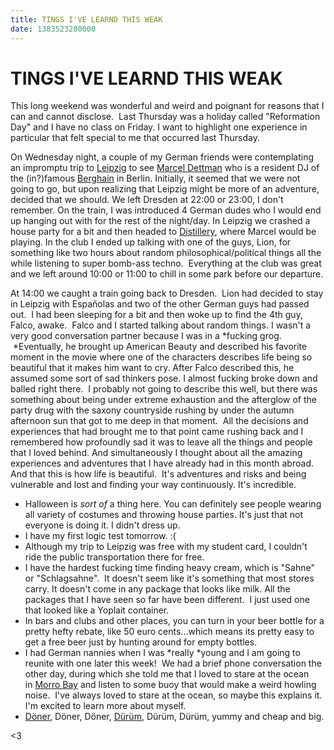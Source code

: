 ```yaml
---
title: TINGS I'VE LEARND THIS WEAK
date: 1383523200000
---
```



TINGS I'VE LEARND THIS WEAK
===========================

This long weekend was wonderful and weird and poignant for reasons that
I can and cannot disclose.  Last Thursday was a holiday called
"Reformation Day" and I have no class on Friday. I want to highlight
one experience in particular that felt special to me that occurred last
Thursday.

On Wednesday night, a couple of my German friends were contemplating an
impromptu trip
to [Leipzig](https://www.google.com/maps/preview#!q=leipzig+germany&data=!1m4!1m3!1d192948!2d12.3936349!3d51.3417825!4m12!2m11!1m10!1s0x47a6f818200f2c73%3A0x93df80d2b9b4f552!3m8!1m3!1d26081603!2d-95.677068!3d37.0625!3m2!1i1024!2i768!4f13.1) to
see [Marcel
Dettman](http://www.residentadvisor.net/dj/marceldettmann) who is a
resident DJ of the (in?)famous [Berghain](http://www.berghain.de/) in
Berlin. Initially, it seemed that we were not going to go, but upon
realizing that Leipzig might be more of an adventure, decided that we
should. We left Dresden at 22:00 or 23:00, I don't remember. On the
train, I was introduced 4 German dudes who I would end up hanging out
with for the rest of the night/day. In Leipzig we crashed a house party
for a bit and then headed to [Distillery](http://www.distillery.de/),
where Marcel would be playing. In the club I ended up talking with one
of the guys, Lion, for something like two hours about random
philosophical/political things all the while listening to super bomb-ass
techno.  Everything at the club was great and we left around 10:00 or
11:00 to chill in some park before our departure.

At 14:00 we caught a train going back to Dresden.  Lion had decided to
stay in Leipzig with Españolas and two of the other German guys had
passed out.  I had been sleeping for a bit and then woke up to find the
4th guy, Falco, awake.  Falco and I started talking about random things.
I wasn't a very good conversation partner because I was in a *fucking
grog.  *Eventually, he brought up American Beauty and described his
favorite moment in the movie where one of the characters describes life
being so beautiful that it makes him want to cry. After Falco described
this, he assumed some sort of sad thinkers pose. I almost fucking broke
down and balled right there.  I probably not going to describe this
well, but there was something about being under extreme exhaustion and
the afterglow of the party drug with the saxony countryside rushing by
under the autumn afternoon sun that got to me deep in that moment.  All
the decisions and experiences that had brought me to that point came
rushing back and I remembered how profoundly sad it was to leave all the
things and people that I loved behind. And simultaneously I thought
about all the amazing experiences and adventures that I have already had
in this month abroad. And that this is how life is beautiful.  It's
adventures and risks and being vulnerable and lost and finding your way
continuously. It's incredible.

-   Halloween is *sort of* a thing here. You can definitely see people
    wearing all variety of costumes and throwing house parties. It's
    just that not everyone is doing it. I didn't dress up.
-   I have my first logic test tomorrow. :(
-   Although my trip to Leipzig was free with my student card, I
    couldn't ride the public transportation there for free.
-   I have the hardest fucking time finding heavy cream, which is
    "Sahne" or "Schlagsahne".  It doesn't seem like it's something that
    most stores carry. It doesn't come in any package that looks like
    milk. All the packages that I have seen so far have been different.
     I just used one that looked like a Yoplait container.
-   In bars and clubs and other places, you can turn in your beer bottle
    for a pretty hefty rebate, like 50 euro cents...which means its
    pretty easy to get a free beer just by hunting around for empty
    bottles.
-   I had German nannies when I was *really *young and I am going to
    reunite with one later this week!  We had a brief phone conversation
    the other day, during which she told me that I loved to stare at the
    ocean in [Morro
    Bay](https://www.google.com/maps/preview#!q=morro+bay&data=!1m4!1m3!1d62961!2d-120.8460475!3d35.3780815!4m12!2m11!1m10!1s0x80ece10bb9b5aa93%3A0xaa1be219c181970c!3m8!1m3!1d26081603!2d-95.677068!3d37.0625!3m2!1i1024!2i768!4f13.1) and
    listen to some buoy that would make a weird howling noise.  I've
    always loved to stare at the ocean, so maybe this explains it. I'm
    excited to learn more about myself.
-   [Döner](http://www.trademagazin.hu/wp-content/uploads/2013/10/d%C3%B6ner.jpg), Döner, Döner, [Dürüm](http://upload.wikimedia.org/wikipedia/commons/f/f1/D%C3%BCr%C3%BCm_D%C3%B6ner.jpg), Dürüm, Dürüm,
    yummy and cheap and big.

\<3

